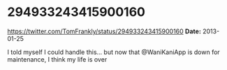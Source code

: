 # 294933243415900160
https://twitter.com/TomFrankly/status/294933243415900160
**Date:** 2013-01-25

I told myself I could handle this... but now that @WaniKaniApp is down for maintenance, I think my life is over
